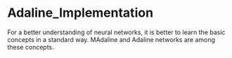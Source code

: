 # Adaline_Implementation
For a better understanding of neural networks, it is better to learn the basic concepts in a standard way.
MAdaline and Adaline networks are among these concepts.
